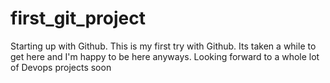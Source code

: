# first_git_project
Starting up with Github. This is my first try with Github. Its taken a while to get here and I'm happy to be here anyways. Looking forward to a whole lot of Devops projects soon
